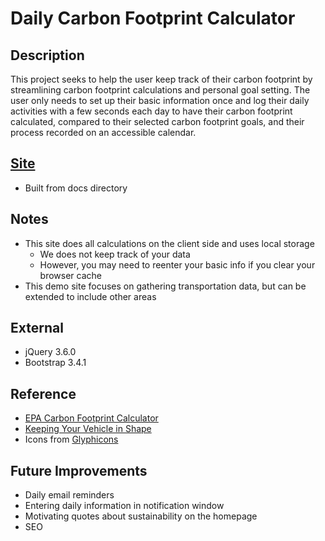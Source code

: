 # Daily Carbon Footprint Calculator

## Description
This project seeks to help the user keep track of their carbon footprint by streamlining carbon footprint calculations and personal goal setting. The user only needs to set up their basic information once and log their daily activities with a few seconds each day to have their carbon footprint calculated, compared to their selected carbon footprint goals, and their process recorded on an accessible calendar.  

## [Site](https://hliu23.github.io/daily-carbon-footprint-calculator/)  
- Built from docs directory  

## Notes
- This site does all calculations on the client side and uses local storage  
  - We does not keep track of your data  
  - However, you may need to reenter your basic info if you clear your browser cache  
- This demo site focuses on gathering transportation data, but can be extended to include other areas

## External
- jQuery 3.6.0
- Bootstrap 3.4.1

## Reference
- [EPA Carbon Footprint Calculator](https://www3.epa.gov/carbon-footprint-calculator/)
- [Keeping Your Vehicle in Shape](https://www.fueleconomy.gov/feg/maintain.jsp/)
- Icons from [Glyphicons](https://www.glyphicons.com/)

## Future Improvements
- Daily email reminders
- Entering daily information in notification window
- Motivating quotes about sustainability on the homepage
- SEO